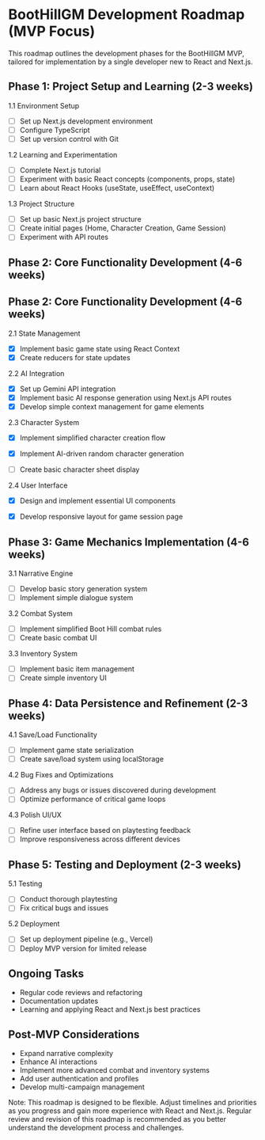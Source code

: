 # BootHillGM Development Roadmap (MVP Focus)

This roadmap outlines the development phases for the BootHillGM MVP, tailored for implementation by a single developer new to React and Next.js.

## Phase 1: Project Setup and Learning (2-3 weeks)

1.1 Environment Setup
- [ ] Set up Next.js development environment
- [ ] Configure TypeScript
- [ ] Set up version control with Git

1.2 Learning and Experimentation
- [ ] Complete Next.js tutorial
- [ ] Experiment with basic React concepts (components, props, state)
- [ ] Learn about React Hooks (useState, useEffect, useContext)

1.3 Project Structure
- [ ] Set up basic Next.js project structure
- [ ] Create initial pages (Home, Character Creation, Game Session)
- [ ] Experiment with API routes

## Phase 2: Core Functionality Development (4-6 weeks)

## Phase 2: Core Functionality Development (4-6 weeks)

2.1 State Management
- [x] Implement basic game state using React Context
- [x] Create reducers for state updates

2.2 AI Integration
- [x] Set up Gemini API integration
- [x] Implement basic AI response generation using Next.js API routes
- [x] Develop simple context management for game elements

2.3 Character System
- [x] Implement simplified character creation flow
+ [x] Implement AI-driven random character generation
- [ ] Create basic character sheet display

2.4 User Interface
- [x] Design and implement essential UI components
- [x] Develop responsive layout for game session page


## Phase 3: Game Mechanics Implementation (4-6 weeks)

3.1 Narrative Engine
- [ ] Develop basic story generation system
- [ ] Implement simple dialogue system

3.2 Combat System
- [ ] Implement simplified Boot Hill combat rules
- [ ] Create basic combat UI

3.3 Inventory System
- [ ] Implement basic item management
- [ ] Create simple inventory UI

## Phase 4: Data Persistence and Refinement (2-3 weeks)

4.1 Save/Load Functionality
- [ ] Implement game state serialization
- [ ] Create save/load system using localStorage

4.2 Bug Fixes and Optimizations
- [ ] Address any bugs or issues discovered during development
- [ ] Optimize performance of critical game loops

4.3 Polish UI/UX
- [ ] Refine user interface based on playtesting feedback
- [ ] Improve responsiveness across different devices

## Phase 5: Testing and Deployment (2-3 weeks)

5.1 Testing
- [ ] Conduct thorough playtesting
- [ ] Fix critical bugs and issues

5.2 Deployment
- [ ] Set up deployment pipeline (e.g., Vercel)
- [ ] Deploy MVP version for limited release

## Ongoing Tasks
- Regular code reviews and refactoring
- Documentation updates
- Learning and applying React and Next.js best practices

## Post-MVP Considerations
- Expand narrative complexity
- Enhance AI interactions
- Implement more advanced combat and inventory systems
- Add user authentication and profiles
- Develop multi-campaign management

Note: This roadmap is designed to be flexible. Adjust timelines and priorities as you progress and gain more experience with React and Next.js. Regular review and revision of this roadmap is recommended as you better understand the development process and challenges.